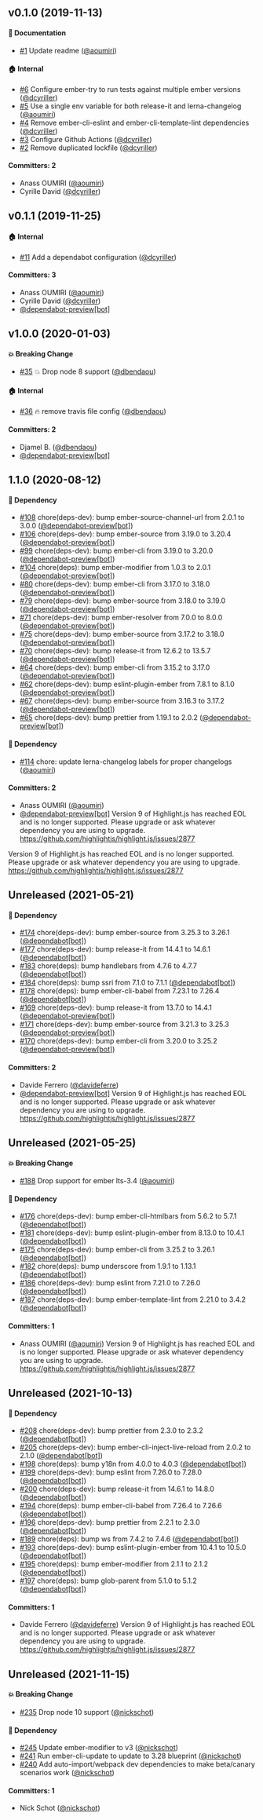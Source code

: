 ## v0.1.0 (2019-11-13)

#### :memo: Documentation
* [#1](https://github.com/qonto/ember-autofocus-modifier/pull/1) Update readme ([@aoumiri](https://github.com/aoumiri))

#### :house: Internal
* [#6](https://github.com/qonto/ember-autofocus-modifier/pull/6) Configure ember-try to run tests against multiple ember versions ([@dcyriller](https://github.com/dcyriller))
* [#5](https://github.com/qonto/ember-autofocus-modifier/pull/5) Use a single env variable for both release-it and lerna-changelog ([@aoumiri](https://github.com/aoumiri))
* [#4](https://github.com/qonto/ember-autofocus-modifier/pull/4) Remove ember-cli-eslint and ember-cli-template-lint dependencies ([@dcyriller](https://github.com/dcyriller))
* [#3](https://github.com/qonto/ember-autofocus-modifier/pull/3) Configure Github Actions ([@dcyriller](https://github.com/dcyriller))
* [#2](https://github.com/qonto/ember-autofocus-modifier/pull/2) Remove duplicated lockfile ([@dcyriller](https://github.com/dcyriller))

#### Committers: 2
- Anass OUMIRI ([@aoumiri](https://github.com/aoumiri))
- Cyrille David ([@dcyriller](https://github.com/dcyriller))

## v0.1.1 (2019-11-25)

#### :house: Internal
* [#11](https://github.com/qonto/ember-autofocus-modifier/pull/11) Add a dependabot configuration ([@dcyriller](https://github.com/dcyriller))

#### Committers: 3
- Anass OUMIRI ([@aoumiri](https://github.com/aoumiri))
- Cyrille David ([@dcyriller](https://github.com/dcyriller))
- [@dependabot-preview[bot]](https://github.com/apps/dependabot-preview)

## v1.0.0 (2020-01-03)

#### :boom: Breaking Change
* [#35](https://github.com/qonto/ember-autofocus-modifier/pull/35) 💥 Drop node 8 support  ([@dbendaou](https://github.com/dbendaou))

#### :house: Internal
* [#36](https://github.com/qonto/ember-autofocus-modifier/pull/36) 🔥 remove travis file config ([@dbendaou](https://github.com/dbendaou))

#### Committers: 2
- Djamel B. ([@dbendaou](https://github.com/dbendaou))
- [@dependabot-preview[bot]](https://github.com/apps/dependabot-preview)


## 1.1.0 (2020-08-12)

#### :pushpin: Dependency
* [#108](https://github.com/qonto/ember-autofocus-modifier/pull/108) chore(deps-dev): bump ember-source-channel-url from 2.0.1 to 3.0.0 ([@dependabot-preview[bot]](https://github.com/apps/dependabot-preview))
* [#106](https://github.com/qonto/ember-autofocus-modifier/pull/106) chore(deps-dev): bump ember-source from 3.19.0 to 3.20.4 ([@dependabot-preview[bot]](https://github.com/apps/dependabot-preview))
* [#99](https://github.com/qonto/ember-autofocus-modifier/pull/99) chore(deps-dev): bump ember-cli from 3.19.0 to 3.20.0 ([@dependabot-preview[bot]](https://github.com/apps/dependabot-preview))
* [#104](https://github.com/qonto/ember-autofocus-modifier/pull/104) chore(deps): bump ember-modifier from 1.0.3 to 2.0.1 ([@dependabot-preview[bot]](https://github.com/apps/dependabot-preview))
* [#80](https://github.com/qonto/ember-autofocus-modifier/pull/80) chore(deps-dev): bump ember-cli from 3.17.0 to 3.18.0 ([@dependabot-preview[bot]](https://github.com/apps/dependabot-preview))
* [#79](https://github.com/qonto/ember-autofocus-modifier/pull/79) chore(deps-dev): bump ember-source from 3.18.0 to 3.19.0 ([@dependabot-preview[bot]](https://github.com/apps/dependabot-preview))
* [#71](https://github.com/qonto/ember-autofocus-modifier/pull/71) chore(deps-dev): bump ember-resolver from 7.0.0 to 8.0.0 ([@dependabot-preview[bot]](https://github.com/apps/dependabot-preview))
* [#75](https://github.com/qonto/ember-autofocus-modifier/pull/75) chore(deps-dev): bump ember-source from 3.17.2 to 3.18.0 ([@dependabot-preview[bot]](https://github.com/apps/dependabot-preview))
* [#70](https://github.com/qonto/ember-autofocus-modifier/pull/70) chore(deps-dev): bump release-it from 12.6.2 to 13.5.7 ([@dependabot-preview[bot]](https://github.com/apps/dependabot-preview))
* [#64](https://github.com/qonto/ember-autofocus-modifier/pull/64) chore(deps-dev): bump ember-cli from 3.15.2 to 3.17.0 ([@dependabot-preview[bot]](https://github.com/apps/dependabot-preview))
* [#62](https://github.com/qonto/ember-autofocus-modifier/pull/62) chore(deps-dev): bump eslint-plugin-ember from 7.8.1 to 8.1.0 ([@dependabot-preview[bot]](https://github.com/apps/dependabot-preview))
* [#67](https://github.com/qonto/ember-autofocus-modifier/pull/67) chore(deps-dev): bump ember-source from 3.16.3 to 3.17.2 ([@dependabot-preview[bot]](https://github.com/apps/dependabot-preview))
* [#65](https://github.com/qonto/ember-autofocus-modifier/pull/65) chore(deps-dev): bump prettier from 1.19.1 to 2.0.2 ([@dependabot-preview[bot]](https://github.com/apps/dependabot-preview))

#### :house_with_garden: Dependency
* [#114](https://github.com/qonto/ember-autofocus-modifier/pull/114) chore: update lerna-changelog labels for proper changelogs ([@aoumiri](https://github.com/aoumiri))

#### Committers: 2
- Anass OUMIRI ([@aoumiri](https://github.com/aoumiri))
- [@dependabot-preview[bot]](https://github.com/apps/dependabot-preview)
Version 9 of Highlight.js has reached EOL and is no longer supported.
Please upgrade or ask whatever dependency you are using to upgrade.
https://github.com/highlightjs/highlight.js/issues/2877

Version 9 of Highlight.js has reached EOL and is no longer supported.
Please upgrade or ask whatever dependency you are using to upgrade.
https://github.com/highlightjs/highlight.js/issues/2877

## Unreleased (2021-05-21)

#### :pushpin: Dependency
* [#174](https://github.com/qonto/ember-autofocus-modifier/pull/174) chore(deps-dev): bump ember-source from 3.25.3 to 3.26.1 ([@dependabot[bot]](https://github.com/apps/dependabot))
* [#177](https://github.com/qonto/ember-autofocus-modifier/pull/177) chore(deps-dev): bump release-it from 14.4.1 to 14.6.1 ([@dependabot[bot]](https://github.com/apps/dependabot))
* [#183](https://github.com/qonto/ember-autofocus-modifier/pull/183) chore(deps): bump handlebars from 4.7.6 to 4.7.7 ([@dependabot[bot]](https://github.com/apps/dependabot))
* [#184](https://github.com/qonto/ember-autofocus-modifier/pull/184) chore(deps): bump ssri from 7.1.0 to 7.1.1 ([@dependabot[bot]](https://github.com/apps/dependabot))
* [#178](https://github.com/qonto/ember-autofocus-modifier/pull/178) chore(deps): bump ember-cli-babel from 7.23.1 to 7.26.4 ([@dependabot[bot]](https://github.com/apps/dependabot))
* [#169](https://github.com/qonto/ember-autofocus-modifier/pull/169) chore(deps-dev): bump release-it from 13.7.0 to 14.4.1 ([@dependabot-preview[bot]](https://github.com/apps/dependabot-preview))
* [#171](https://github.com/qonto/ember-autofocus-modifier/pull/171) chore(deps-dev): bump ember-source from 3.21.3 to 3.25.3 ([@dependabot-preview[bot]](https://github.com/apps/dependabot-preview))
* [#170](https://github.com/qonto/ember-autofocus-modifier/pull/170) chore(deps-dev): bump ember-cli from 3.20.0 to 3.25.2 ([@dependabot-preview[bot]](https://github.com/apps/dependabot-preview))

#### Committers: 2
- Davide Ferrero ([@davideferre](https://github.com/davideferre))
- [@dependabot-preview[bot]](https://github.com/apps/dependabot-preview)
Version 9 of Highlight.js has reached EOL and is no longer supported.
Please upgrade or ask whatever dependency you are using to upgrade.
https://github.com/highlightjs/highlight.js/issues/2877

## Unreleased (2021-05-25)

#### :boom: Breaking Change
* [#188](https://github.com/qonto/ember-autofocus-modifier/pull/188) Drop support for ember lts-3.4 ([@aoumiri](https://github.com/aoumiri))

#### :pushpin: Dependency
* [#176](https://github.com/qonto/ember-autofocus-modifier/pull/176) chore(deps-dev): bump ember-cli-htmlbars from 5.6.2 to 5.7.1 ([@dependabot[bot]](https://github.com/apps/dependabot))
* [#181](https://github.com/qonto/ember-autofocus-modifier/pull/181) chore(deps-dev): bump eslint-plugin-ember from 8.13.0 to 10.4.1 ([@dependabot[bot]](https://github.com/apps/dependabot))
* [#175](https://github.com/qonto/ember-autofocus-modifier/pull/175) chore(deps-dev): bump ember-cli from 3.25.2 to 3.26.1 ([@dependabot[bot]](https://github.com/apps/dependabot))
* [#182](https://github.com/qonto/ember-autofocus-modifier/pull/182) chore(deps): bump underscore from 1.9.1 to 1.13.1 ([@dependabot[bot]](https://github.com/apps/dependabot))
* [#186](https://github.com/qonto/ember-autofocus-modifier/pull/186) chore(deps-dev): bump eslint from 7.21.0 to 7.26.0 ([@dependabot[bot]](https://github.com/apps/dependabot))
* [#187](https://github.com/qonto/ember-autofocus-modifier/pull/187) chore(deps-dev): bump ember-template-lint from 2.21.0 to 3.4.2 ([@dependabot[bot]](https://github.com/apps/dependabot))

#### Committers: 1
- Anass OUMIRI ([@aoumiri](https://github.com/aoumiri))
Version 9 of Highlight.js has reached EOL and is no longer supported.
Please upgrade or ask whatever dependency you are using to upgrade.
https://github.com/highlightjs/highlight.js/issues/2877

## Unreleased (2021-10-13)

#### :pushpin: Dependency
* [#208](https://github.com/qonto/ember-autofocus-modifier/pull/208) chore(deps-dev): bump prettier from 2.3.0 to 2.3.2 ([@dependabot[bot]](https://github.com/apps/dependabot))
* [#205](https://github.com/qonto/ember-autofocus-modifier/pull/205) chore(deps-dev): bump ember-cli-inject-live-reload from 2.0.2 to 2.1.0 ([@dependabot[bot]](https://github.com/apps/dependabot))
* [#198](https://github.com/qonto/ember-autofocus-modifier/pull/198) chore(deps): bump y18n from 4.0.0 to 4.0.3 ([@dependabot[bot]](https://github.com/apps/dependabot))
* [#199](https://github.com/qonto/ember-autofocus-modifier/pull/199) chore(deps-dev): bump eslint from 7.26.0 to 7.28.0 ([@dependabot[bot]](https://github.com/apps/dependabot))
* [#200](https://github.com/qonto/ember-autofocus-modifier/pull/200) chore(deps-dev): bump release-it from 14.6.1 to 14.8.0 ([@dependabot[bot]](https://github.com/apps/dependabot))
* [#194](https://github.com/qonto/ember-autofocus-modifier/pull/194) chore(deps): bump ember-cli-babel from 7.26.4 to 7.26.6 ([@dependabot[bot]](https://github.com/apps/dependabot))
* [#196](https://github.com/qonto/ember-autofocus-modifier/pull/196) chore(deps-dev): bump prettier from 2.2.1 to 2.3.0 ([@dependabot[bot]](https://github.com/apps/dependabot))
* [#189](https://github.com/qonto/ember-autofocus-modifier/pull/189) chore(deps): bump ws from 7.4.2 to 7.4.6 ([@dependabot[bot]](https://github.com/apps/dependabot))
* [#193](https://github.com/qonto/ember-autofocus-modifier/pull/193) chore(deps-dev): bump eslint-plugin-ember from 10.4.1 to 10.5.0 ([@dependabot[bot]](https://github.com/apps/dependabot))
* [#195](https://github.com/qonto/ember-autofocus-modifier/pull/195) chore(deps): bump ember-modifier from 2.1.1 to 2.1.2 ([@dependabot[bot]](https://github.com/apps/dependabot))
* [#197](https://github.com/qonto/ember-autofocus-modifier/pull/197) chore(deps): bump glob-parent from 5.1.0 to 5.1.2 ([@dependabot[bot]](https://github.com/apps/dependabot))

#### Committers: 1
- Davide Ferrero ([@davideferre](https://github.com/davideferre))
Version 9 of Highlight.js has reached EOL and is no longer supported.
Please upgrade or ask whatever dependency you are using to upgrade.
https://github.com/highlightjs/highlight.js/issues/2877

## Unreleased (2021-11-15)

#### :boom: Breaking Change
* [#235](https://github.com/qonto/ember-autofocus-modifier/pull/235) Drop node 10 support ([@nickschot](https://github.com/nickschot))

#### :pushpin: Dependency
* [#245](https://github.com/qonto/ember-autofocus-modifier/pull/245) Update ember-modifier to v3 ([@nickschot](https://github.com/nickschot))
* [#241](https://github.com/qonto/ember-autofocus-modifier/pull/241) Run ember-cli-update to update to 3.28 blueprint ([@nickschot](https://github.com/nickschot))
* [#240](https://github.com/qonto/ember-autofocus-modifier/pull/240) Add auto-import/webpack dev dependencies to make beta/canary scenarios work ([@nickschot](https://github.com/nickschot))

#### Committers: 1
- Nick Schot ([@nickschot](https://github.com/nickschot))
